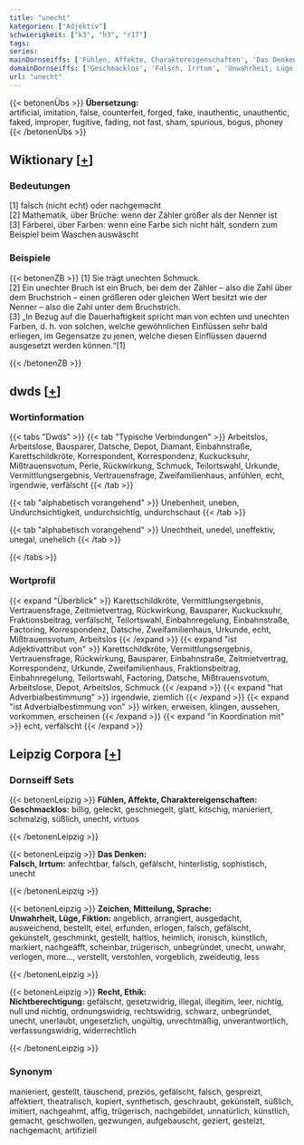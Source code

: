 ```yaml
---
title: "unecht"
kategorien: ["Adjektiv"]
schwierigkeit: ["k3", "h3", "r17"]
tags:
series:
mainDornseiffs: ['Fühlen, Affekte, Charaktereigenschaften', 'Das Denken', 'Zeichen, Mitteilung, Sprache', 'Recht, Ethik']
domainDornseiffs: ['Geschmacklos', 'Falsch, Irrtum', 'Unwahrheit, Lüge, Fiktion', 'Nichtberechtigung']
url: "unecht"
---
```


{{< betonenÜbs >}}
**Übersetzung:**  
artificial, imitation, false, counterfeit, forged, fake, inauthentic, unauthentic, faked, improper, fugitive, fading, not fast, sham, spurious, bogus, phoney  
{{< /betonenÜbs >}}

## Wiktionary [[+](https://de.wiktionary.org/wiki/unecht)]

### Bedeutungen
[1] falsch (nicht echt) oder nachgemacht  
[2] Mathematik, über Brüche: wenn der Zähler größer als der Nenner ist  
[3] Färberei, über Farben: wenn eine Farbe sich nicht hält, sondern zum Beispiel beim Waschen auswäscht  

### Beispiele
{{< betonenZB >}}
[1] Sie trägt unechten Schmuck.  
[2] Ein unechter Bruch ist ein Bruch, bei dem der Zähler – also die Zahl über dem Bruchstrich – einen größeren oder gleichen Wert besitzt wie der Nenner – also die Zahl unter dem Bruchstrich.  
[3] „In Bezug auf die Dauerhaftigkeit spricht man von echten und unechten Farben, d. h. von solchen, welche gewöhnlichen Einflüssen sehr bald erliegen, im Gegensatze zu jenen, welche diesen Einflüssen dauernd ausgesetzt werden können.“[1]  

{{< /betonenZB >}}


## dwds [[+](https://www.dwds.de/wb/unecht)]

### Wortinformation
{{< tabs "Dwds" >}}
{{< tab "Typische Verbindungen" >}}
Arbeitslos, Arbeitslose, Bausparer, Datsche, Depot, Diamant, Einbahnstraße, Karettschildkröte, Korrespondent, Korrespondenz, Kuckucksuhr, Mißtrauensvotum, Perle, Rückwirkung, Schmuck, Teilortswahl, Urkunde, Vermittlungsergebnis, Vertrauensfrage, Zweifamilienhaus, anfühlen, echt, irgendwie, verfälscht
{{< /tab >}}

{{< tab "alphabetisch vorangehend" >}}
Unebenheit, uneben, Undurchsichtigkeit, undurchsichtig, undurchschaut
{{< /tab >}}

{{< tab "alphabetisch vorangehend" >}}
Unechtheit, unedel, uneffektiv, unegal, unehelich
{{< /tab >}}

{{< /tabs >}}

### Wortprofil
{{< expand "Überblick" >}} Karettschildkröte, Vermittlungsergebnis, Vertrauensfrage, Zeitmietvertrag, Rückwirkung, Bausparer, Kuckucksuhr, Fraktionsbeitrag, verfälscht, Teilortswahl, Einbahnregelung, Einbahnstraße, Factoring, Korrespondenz, Datsche, Zweifamilienhaus, Urkunde, echt, Mißtrauensvotum, Arbeitslos {{< /expand >}}
{{< expand "ist Adjektivattribut von" >}} Karettschildkröte, Vermittlungsergebnis, Vertrauensfrage, Rückwirkung, Bausparer, Einbahnstraße, Zeitmietvertrag, Korrespondenz, Urkunde, Zweifamilienhaus, Fraktionsbeitrag, Einbahnregelung, Teilortswahl, Factoring, Datsche, Mißtrauensvotum, Arbeitslose, Depot, Arbeitslos, Schmuck {{< /expand >}}
{{< expand "hat Adverbialbestimmung" >}} irgendwie, ziemlich {{< /expand >}}
{{< expand "ist Adverbialbestimmung von" >}} wirken, erweisen, klingen, aussehen, vorkommen, erscheinen {{< /expand >}}
{{< expand "in Koordination mit" >}} echt, verfälscht {{< /expand >}}

## Leipzig Corpora [[+](https://corpora.uni-leipzig.de/en/res?word=unecht&corpusId=deu_newscrawl-public_2018)]

### Dornseiff Sets
{{< betonenLeipzig >}}
**Fühlen, Affekte, Charaktereigenschaften:**  
**Geschmacklos:** billig, geleckt, geschniegelt, glatt, kitschig, manieriert, schmalzig, süßlich, unecht, virtuos  

{{< /betonenLeipzig >}}


{{< betonenLeipzig >}}
**Das Denken:**  
**Falsch, Irrtum:** anfechtbar, falsch, gefälscht, hinterlistig, sophistisch, unecht  

{{< /betonenLeipzig >}}


{{< betonenLeipzig >}}
**Zeichen, Mitteilung, Sprache:**  
**Unwahrheit, Lüge, Fiktion:** angeblich, arrangiert, ausgedacht, ausweichend, bestellt, eitel, erfunden, erlogen, falsch, gefälscht, gekünstelt, geschminkt, gestellt, haltlos, heimlich, ironisch, künstlich, markiert, nachgeäfft, scheinbar, trügerisch, unbegründet, unecht, unwahr, verlogen, more..., verstellt, verstohlen, vorgeblich, zweideutig, less  

{{< /betonenLeipzig >}}


{{< betonenLeipzig >}}
**Recht, Ethik:**  
**Nichtberechtigung:** gefälscht, gesetzwidrig, illegal, illegitim, leer, nichtig, null und nichtig, ordnungswidrig, rechtswidrig, schwarz, unbegründet, unecht, unerlaubt, ungesetzlich, ungültig, unrechtmäßig, unverantwortlich, verfassungswidrig, widerrechtlich  

{{< /betonenLeipzig >}}

### Synonym
manieriert, gestellt, täuschend, preziös, gefälscht, falsch, gespreizt, affektiert, theatralisch, kopiert, synthetisch, geschraubt, gekünstelt, süßlich, imitiert, nachgeahmt, affig, trügerisch, nachgebildet, unnatürlich, künstlich, gemacht, geschwollen, gezwungen, aufgebauscht, geziert, gestelzt, nachgemacht, artifiziell

